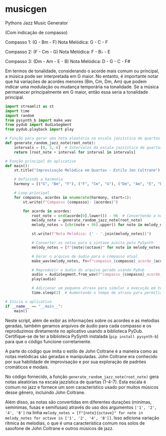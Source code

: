 # musicgen
Pythons Jazz Music Generator


(Com indicação de compasso)

Compasso 1: (G - Bm - F)
Nota Melódica: G - C - F

Compasso 2: (F - Cm - G)
Nota Melódica: F - B♭ - E

Compasso 3: (Dm - Am - E - B)
Nota Melódica: D - G - C - F#

Em termos de tonalidade, considerando o acorde mais comum ou principal, a música pode ser interpretada em G maior. No entanto, é importante notar que há variações de acordes menores (Bm, Cm, Dm, Am) que podem indicar uma modulação ou mudança temporária na tonalidade. Se a música permanecer principalmente em G maior, então essa seria a tonalidade principal.



```python
import streamlit as st
import time
import random
from pysynth_b import make_wav
from pydub import AudioSegment
from pydub.playback import play

# Função para gerar uma nota aleatória na escala jazzística de quartas (1-4-7)
def generate_random_jazz_note(root_note):
    intervals = [0, 3, 6]  # Intervalos da escala jazzística de quartas
    return [root_note + interval for interval in intervals]

# Função principal do aplicativo
def main():
    st.title("Improvisação Melódica em Quartas - Estilo Jon Coltrane")

    # Definindo a harmonia
    harmony = [("G", "Bm", "F"), ("F", "Cm", "G"), ("Dm", "Am", "E", "B")]

    # Loop principal
    for compasso, acordes in enumerate(harmony, start=1):
        st.write(f"Compasso {compasso}: {acordes}")

        for acorde in acordes:
            root_note = ord(acorde[0].lower()) - 96  # Convertendo a nota para um número (A=1, B=2, ..., G=7)
            melody_note = generate_random_jazz_note(root_note)
            melody_notes = [chr(note + 96).upper() for note in melody_note]

            st.write(f"Nota Melódica: {' - '.join(melody_notes)}")

            # Converter as notas para a sintaxe aceita pelo PySynth
            melody_notes = [f"{note}{octave}" for note in melody_notes for octave in ['1', '2', '4', '8']]

            # Gerar o arquivo de áudio para o compasso atual
            make_wav(melody_notes, fn=f"compasso_{compasso}_acorde_{acorde}.wav", leg_stac=50)

            # Reproduzir o áudio do arquivo gerado usando PyDub
            audio = AudioSegment.from_wav(f"compasso_{compasso}_acorde_{acorde}.wav")
            play(audio)

            # Adicionar um pequeno atraso para simular a execução em tempo real
            time.sleep(2)  # Aumentando o tempo de atraso para permitir a reprodução completa do áudio

# Inicia o aplicativo
if __name__ == "__main__":
    main()
```

Neste script, além de exibir as informações sobre os acordes e as melodias geradas, também geramos arquivos de áudio para cada compasso e os reproduzimos diretamente no aplicativo usando a biblioteca PyDub. Certifique-se de ter a biblioteca PySynth instalada (`pip install pysynth-b`) para que o código funcione corretamente.


A parte do código que imita o estilo de John Coltrane é a maneira como as notas melódicas são geradas e manipuladas. John Coltrane era conhecido por sua habilidade de improvisação e por sua exploração de padrões cromáticos e modais. 

No código fornecido, a função `generate_random_jazz_note(root_note)` gera notas aleatórias na escala jazzística de quartas (1-4-7). Esta escala é comum no jazz e fornece um som característico usado por muitos músicos desse gênero, incluindo John Coltrane.

Além disso, as notas são convertidas em diferentes durações (minimas, seminimas, fusas e semifusas) através do uso dos argumentos `['1', '2', '4', '8']` na linha `melody_notes = [f"{note}{octave}" for note in melody_notes for octave in ['1', '2', '4', '8']]`. Isso adiciona variação rítmica às melodias, o que é uma característica comum nos solos de saxofone de John Coltrane e outros músicos de jazz.


